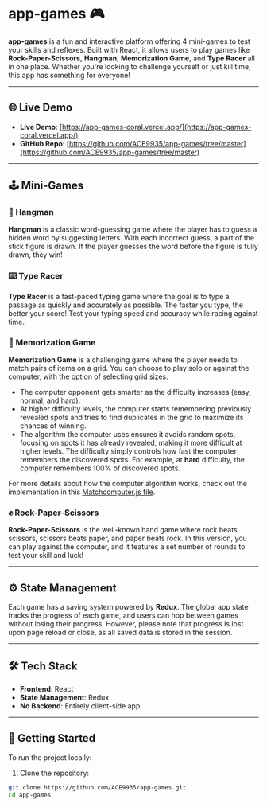 # app-games 🎮

**app-games** is a fun and interactive platform offering 4 mini-games to test your skills and reflexes. Built with React, it allows users to play games like **Rock-Paper-Scissors**, **Hangman**, **Memorization Game**, and **Type Racer** all in one place. Whether you're looking to challenge yourself or just kill time, this app has something for everyone!

---

## 🌐 Live Demo
- **Live Demo**: [https://app-games-coral.vercel.app/](https://app-games-coral.vercel.app/)
- **GitHub Repo**: [https://github.com/ACE9935/app-games/tree/master](https://github.com/ACE9935/app-games/tree/master)

---

## 🕹️ Mini-Games

### 🧩 Hangman
**Hangman** is a classic word-guessing game where the player has to guess a hidden word by suggesting letters. With each incorrect guess, a part of the stick figure is drawn. If the player guesses the word before the figure is fully drawn, they win!

### ⌨️ Type Racer
**Type Racer** is a fast-paced typing game where the goal is to type a passage as quickly and accurately as possible. The faster you type, the better your score! Test your typing speed and accuracy while racing against time.

### 🧠 Memorization Game
**Memorization Game** is a challenging game where the player needs to match pairs of items on a grid. You can choose to play solo or against the computer, with the option of selecting grid sizes.
  - The computer opponent gets smarter as the difficulty increases (easy, normal, and hard). 
  - At higher difficulty levels, the computer starts remembering previously revealed spots and tries to find duplicates in the grid to maximize its chances of winning.
  - The algorithm the computer uses ensures it avoids random spots, focusing on spots it has already revealed, making it more difficult at higher levels. The difficulty simply controls how fast the computer remembers the discovered spots. For example, at **hard** difficulty, the computer remembers 100% of discovered spots.
  
  For more details about how the computer algorithm works, check out the implementation in this [Matchcomputer.js file](https://github.com/ACE9935/app-games/blob/master/src/app-state/Matchcomputer.js).

### ✊ Rock-Paper-Scissors
**Rock-Paper-Scissors** is the well-known hand game where rock beats scissors, scissors beats paper, and paper beats rock. In this version, you can play against the computer, and it features a set number of rounds to test your skill and luck!

---

## ⚙️ State Management
Each game has a saving system powered by **Redux**. The global app state tracks the progress of each game, and users can hop between games without losing their progress. However, please note that progress is lost upon page reload or close, as all saved data is stored in the session.

---

## 🛠 Tech Stack
- **Frontend**: React
- **State Management**: Redux
- **No Backend**: Entirely client-side app

---

## 🚀 Getting Started

To run the project locally:

1. Clone the repository:

```bash
git clone https://github.com/ACE9935/app-games.git
cd app-games
